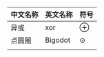 | 中文名称 | 英文名称 | 符号 |
| -------- | -------- | ---- |
| 异或     | xor      | ⊕    |
| 点圆圈   | Bigodot  | ⊙    |
|          |          |      |


